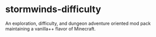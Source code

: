 # stormwinds-difficulty
An exploration, difficulty, and dungeon adventure oriented mod pack maintaining a vanilla++ flavor of Minecraft.
